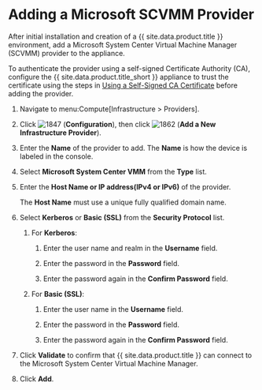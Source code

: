 # Adding a Microsoft SCVMM Provider

After initial installation and creation of a {{ site.data.product.title }}
environment, add a Microsoft System Center Virtual Machine Manager
(SCVMM) provider to the appliance.

<div class="note">

To authenticate the provider using a self-signed Certificate Authority
(CA), configure the {{ site.data.product.title_short }} appliance to trust the
certificate using the steps in [Using a Self-Signed CA Certificate](#app-self_signed_CA) before adding
the provider.

</div>

1.  Navigate to menu:Compute\[Infrastructure \> Providers\].

2.  Click ![1847](../images/1847.png) (**Configuration**), then click
    ![1862](../images/1862.png) (**Add a New Infrastructure Provider**).

3.  Enter the **Name** of the provider to add. The **Name** is how the
    device is labeled in the console.

4.  Select **Microsoft System Center VMM** from the **Type** list.

5.  Enter the **Host Name or IP address(IPv4 or IPv6)** of the provider.

    <div class="important">

    The **Host Name** must use a unique fully qualified domain name.

    </div>

6.  Select **Kerberos** or **Basic (SSL)** from the **Security
    Protocol** list.

    1.  For **Kerberos**:

        1.  Enter the user name and realm in the **Username** field.

        2.  Enter the password in the **Password** field.

        3.  Enter the password again in the **Confirm Password** field.

    2.  For **Basic (SSL)**:

        1.  Enter the user name in the **Username** field.

        2.  Enter the password in the **Password** field.

        3.  Enter the password again in the **Confirm Password** field.

7.  Click **Validate** to confirm that {{ site.data.product.title }} can connect to
    the Microsoft System Center Virtual Machine Manager.

8.  Click **Add**.
